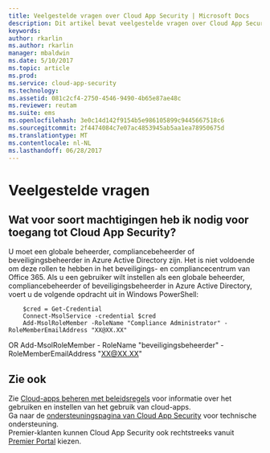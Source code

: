 ```yaml
---
title: Veelgestelde vragen over Cloud App Security | Microsoft Docs
description: Dit artikel bevat veelgestelde vragen over Cloud App Security en de bijbehorende antwoorden.
keywords: 
author: rkarlin
ms.author: rkarlin
manager: mbaldwin
ms.date: 5/10/2017
ms.topic: article
ms.prod: 
ms.service: cloud-app-security
ms.technology: 
ms.assetid: 081c2cf4-2750-4546-9490-4b65e87ae48c
ms.reviewer: reutam
ms.suite: ems
ms.openlocfilehash: 3e0c14d142f9154b5e986105899c9445667518c6
ms.sourcegitcommit: 2f4474084c7e07ac4853945ab5aa1ea78950675d
ms.translationtype: MT
ms.contentlocale: nl-NL
ms.lasthandoff: 06/28/2017
---
```

# <a name="frequently-asked-questions"></a>Veelgestelde vragen

## <a name="what-kind-of-permissions-do-i-need-to-have-in-order-to-access-cloud-app-security"></a>Wat voor soort machtigingen heb ik nodig voor toegang tot Cloud App Security?

U moet een globale beheerder, compliancebeheerder of beveiligingsbeheerder in Azure Active Directory zijn. Het is niet voldoende om deze rollen te hebben in het beveiligings- en compliancecentrum van Office 365.
Als u een gebruiker wilt instellen als een globale beheerder, compliancebeheerder of beveiligingsbeheerder in Azure Active Directory, voert u de volgende opdracht uit in Windows PowerShell:

        $cred = Get-Credential
        Connect-MsolService -credential $cred
        Add-MsolRoleMember -RoleName "Compliance Administrator" -RoleMemberEmailAddress "XX@XX.XX"
 OR Add-MsolRoleMember - RoleName "beveiligingsbeheerder" -RoleMemberEmailAddress "XX@XX.XX"

## <a name="see-also"></a>Zie ook  
Zie [Cloud-apps beheren met beleidsregels](control-cloud-apps-with-policies.md) voor informatie over het gebruiken en instellen van het gebruik van cloud-apps.   
Ga naar de [ondersteuningspagina van Cloud App Security](http://support.microsoft.com/oas/default.aspx?prid=16031) voor technische ondersteuning.   
Premier-klanten kunnen Cloud App Security ook rechtstreeks vanuit [Premier Portal](https://premier.microsoft.com/) kiezen.  
